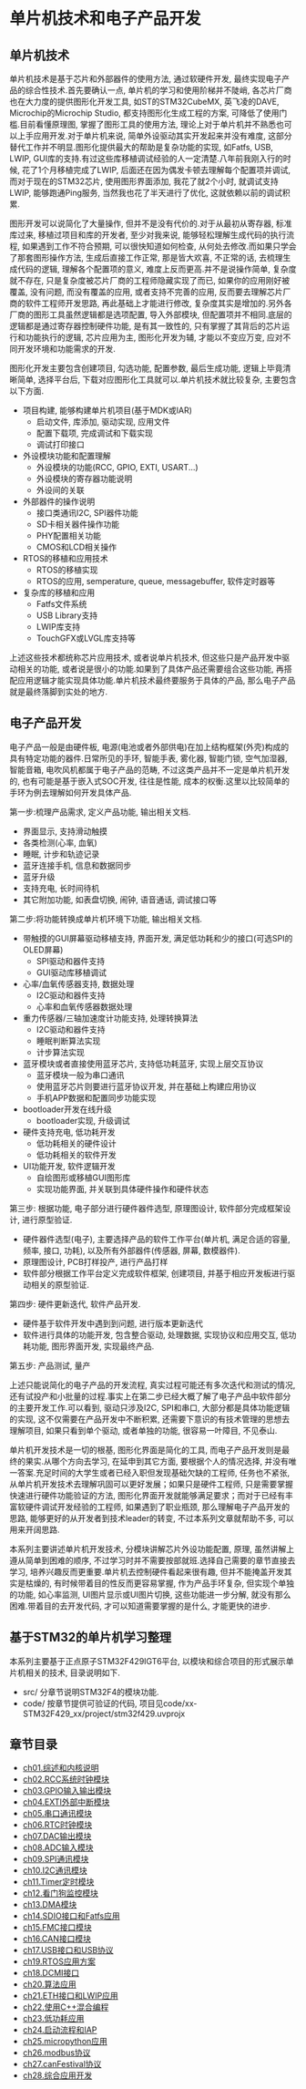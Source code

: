 # 单片机技术和电子产品开发

## 单片机技术

单片机技术是基于芯片和外部器件的使用方法, 通过软硬件开发, 最终实现电子产品的综合性技术.首先要确认一点, 单片机的学习和使用阶梯并不陡峭, 各芯片厂商也在大力度的提供图形化开发工具, 如ST的STM32CubeMX, 英飞凌的DAVE, Microchip的Microchip Studio, 都支持图形化生成工程的方案, 可降低了使用门槛.目前看懂原理图, 掌握了图形工具的使用方法, 理论上对于单片机并不熟悉也可以上手应用开发.对于单片机来说, 简单外设驱动其实开发起来并没有难度, 这部分替代工作并不明显.图形化提供最大的帮助是复杂功能的实现, 如Fatfs, USB, LWIP, GUI库的支持.有过这些库移植调试经验的人一定清楚.八年前我刚入行的时候, 花了1个月移植完成了LWIP, 后面还在因为偶发卡顿去理解每个配置项并调试, 而对于现在的STM32芯片, 使用图形界面添加, 我花了就2个小时, 就调试支持LWIP, 能够跑通Ping服务, 当然我也花了半天进行了优化, 这就依赖以前的调试积累.

图形开发可以说简化了大量操作, 但并不是没有代价的.对于从最初从寄存器, 标准库过来, 移植过项目和库的开发者, 至少对我来说, 能够轻松理解生成代码的执行流程, 如果遇到工作不符合预期, 可以很快知道如何检查, 从何处去修改.而如果只学会了那套图形操作方法, 生成后直接工作正常, 那是皆大欢喜, 不正常的话, 去梳理生成代码的逻辑, 理解各个配置项的意义, 难度上反而更高.并不是说操作简单, 复杂度就不存在, 只是复杂度被芯片厂商的工程师隐藏实现了而已, 如果你的应用刚好被覆盖, 没有问题, 而没有覆盖的应用, 或者支持不完善的应用, 反而要去理解芯片厂商的软件工程师开发思路, 再此基础上才能进行修改, 复杂度其实是增加的.另外各厂商的图形工具虽然逻辑都是选项配置, 导入外部模块, 但配置项并不相同.底层的逻辑都是通过寄存器控制硬件功能, 是有其一致性的, 只有掌握了其背后的芯片运行和功能执行的逻辑, 芯片应用为主, 图形化开发为辅, 才能以不变应万变, 应对不同开发环境和功能需求的开发.

图形化开发主要包含创建项目, 勾选功能, 配置参数, 最后生成功能, 逻辑上毕竟清晰简单, 选择平台后, 下载对应图形化工具就可以.单片机技术就比较复杂, 主要包含以下方面.

- 项目构建, 能够构建单片机项目(基于MDK或IAR)
  - 启动文件, 库添加, 驱动实现, 应用文件
  - 配置下载项, 完成调试和下载实现
  - 调试打印接口
- 外设模块功能和配置理解
  - 外设模块的功能(RCC, GPIO, EXTI, USART...)
  - 外设模块的寄存器功能说明
  - 外设间的关联
- 外部器件的操作说明
  - 接口类通讯I2C, SPI器件功能
  - SD卡相关器件操作功能
  - PHY配置相关功能
  - CMOS和LCD相关操作
- RTOS的移植和应用技术
  - RTOS的移植实现
  - RTOS的应用, semperature, queue, messagebuffer, 软件定时器等
- 复杂库的移植和应用
  - Fatfs文件系统
  - USB Library支持
  - LWIP库支持
  - TouchGFX或LVGL库支持等

上述这些技术都统称芯片应用技术, 或者说单片机技术, 但这些只是产品开发中驱动相关的功能, 或者说是很小的功能.如果到了具体产品还需要组合这些功能, 再搭配应用逻辑才能实现具体功能.单片机技术最终要服务于具体的产品, 那么电子产品就是最终落脚到实处的地方.

## 电子产品开发

电子产品一般是由硬件板, 电源(电池或者外部供电)在加上结构框架(外壳)构成的具有特定功能的器件.日常所见的手环, 智能手表, 雾化器, 智能门锁, 空气加湿器, 智能音箱, 电吹风机都属于电子产品的范畴, 不过这类产品并不一定是单片机开发的, 也有可能是基于嵌入式SOC开发, 往往是性能, 成本的权衡.这里以比较简单的手环为例去理解如何开发具体产品.

第一步:梳理产品需求, 定义产品功能, 输出相关文档.

- 界面显示, 支持滑动触摸
- 各类检测(心率, 血氧)
- 睡眠, 计步和轨迹记录
- 蓝牙连接手机, 信息和数据同步
- 蓝牙升级
- 支持充电, 长时间待机
- 其它附加功能, 如表盘切换, 闹钟, 语音通话, 调试接口等

第二步:将功能转换成单片机环境下功能, 输出相关文档.

- 带触摸的GUI屏幕驱动移植支持, 界面开发, 满足低功耗和少的接口(可选SPI的OLED屏幕)
  - SPI驱动和器件支持
  - GUI驱动库移植调试
- 心率/血氧传感器支持, 数据处理
  - I2C驱动和器件支持
  - 心率和血氧传感器数据处理
- 重力传感器/三轴加速度计功能支持, 处理转换算法
  - I2C驱动和器件支持
  - 睡眠判断算法实现
  - 计步算法实现
- 蓝牙模块或者直接使用蓝牙芯片, 支持低功耗蓝牙, 实现上层交互协议
  - 蓝牙模块一般为串口通讯
  - 使用蓝牙芯片则要进行蓝牙协议开发, 并在基础上构建应用协议
  - 手机APP数据和配置同步功能实现
- bootloader开发在线升级
  - bootloader实现,  升级调试
- 硬件支持充电, 低功耗开发
  - 低功耗相关的硬件设计
  - 低功耗相关的软件开发
- UI功能开发, 软件逻辑开发
  - 自绘图形或移植GUI图形库
  - 实现功能界面, 并关联到具体硬件操作和硬件状态

第三步: 根据功能, 电子部分进行硬件器件选型, 原理图设计, 软件部分完成框架设计, 进行原型验证.

- 硬件器件选型(电子), 主要选择产品的软件工作平台(单片机, 满足合适的容量, 频率, 接口, 功耗), 以及所有外部器件(传感器, 屏幕, 数模器件).
- 原理图设计, PCB打样投产, 进行产品打样
- 软件部分根据工作平台定义完成软件框架, 创建项目, 并基于相应开发板进行驱动相关的原型验证.

第四步: 硬件更新迭代, 软件产品开发.

- 硬件基于软件开发中遇到到问题, 进行版本更新迭代
- 软件进行具体的功能开发, 包含整合驱动, 处理数据, 实现协议和应用交互, 低功耗功能, 图形界面开发, 实现最终产品.

第五步: 产品测试, 量产

上述只能说简化的电子产品的开发流程, 真实过程可能还有多次迭代和测试的情况, 还有试投产和小批量的过程.事实上在第二步已经大概了解了电子产品中软件部分的主要开发工作.可以看到, 驱动只涉及I2C, SPI和串口, 大部分都是具体功能逻辑的实现, 这不仅需要在产品开发中不断积累, 还需要下意识的有技术管理的思想去理解项目, 如果只看到单个驱动, 或者单独的功能, 很容易一叶障目, 不见泰山.

单片机开发技术是一切的根基, 图形化界面是简化的工具, 而电子产品开发则是最终的果实.从哪个方向去学习, 在延申到其它方面, 要根据个人的情况选择, 并没有唯一答案.充足时间的大学生或者已经入职但发现基础欠缺的工程师, 任务也不紧张, 从单片机开发技术去理解巩固可以更好发展；如果只是硬件工程师, 只是需要掌握快速进行硬件功能验证的方法, 图形化界面开发就能够满足要求；而对于已经有丰富软硬件调试开发经验的工程师, 如果遇到了职业瓶颈, 那么理解电子产品开发的思路, 能够更好的从开发者到技术leader的转变, 不过本系列文章就帮助不多, 可以用来开阔思路.

本系列主要讲述单片机开发技术, 分模块讲解芯片外设功能配置, 原理, 虽然讲解上遵从简单到困难的顺序, 不过学习时并不需要按部就班.选择自己需要的章节直接去学习, 培养兴趣反而更重要.单片机去控制硬件看起来很有趣, 但并不能掩盖开发其实是枯燥的, 有时候带着目的性反而更容易掌握, 作为产品手环复杂, 但实现个单独的功能, 如心率监测, UI图片显示或UI图片切换, 这些功能进一步分解, 就没有那么困难.带着目的去开发代码, 才可以知道需要掌握的是什么, 才能更快的进步.

## 基于STM32的单片机学习整理

本系列主要基于正点原子STM32F429IGT6平台, 以模块和综合项目的形式展示单片机相关的技术, 目录说明如下.

- src/ 分章节说明STM32F4的模块功能.
- code/ 按章节提供可验证的代码, 项目见code/xx-STM32F429_xx/project/stm32f429.uvprojx

## 章节目录

- [ch01.综述和内核说明](./src/ch01.overview_and_kernel.md)
- [ch02.RCC系统时钟模块](./src/ch02.rcc_system_clock.md)
- [ch03.GPIO输入输出模块](./src/ch03.gpio_input_output.md)
- [ch04.EXTI外部中断模块](./src/ch04.exti_interrupt.md)
- [ch05.串口通讯模块](./src/ch05.usart_com.md)
- [ch06.RTC时钟模块](./src/ch06.rtc_clock.md)
- [ch07.DAC输出模块](./src/ch07.dac_output.md)
- [ch08.ADC输入模块](./src/ch08.adc_input.md)
- [ch09.SPI通讯模块](./src/ch09.spi_com.md)
- [ch10.I2C通讯模块](./src/ch10.i2c_com.md)
- [ch11.Timer定时模块](./src/ch11.timer_clock.md)
- [ch12.看门狗监控模块](./src/ch12.watchdog_monitor.md)
- [ch13.DMA模块](./src/ch13.dma.md)
- [ch14.SDIO接口和Fatfs应用](./src/ch14.sdio_interface.md)
- [ch15.FMC接口模块](./src/ch15.fmc_interface.md)
- [ch16.CAN接口模块](./src/ch16.can_interface.md)
- [ch17.USB接口和USB协议](./src/ch17.usb_interface_protocol.md)
- [ch19.RTOS应用方案](./src/ch19.rtos_normal.md)
- [ch18.DCMI接口](./src/ch18.dcmi_interface.md)
- [ch20.算法应用](./src/ch20.algorithm.md)
- [ch21.ETH接口和LWIP应用](./src/ch21.eth_lwip.md)
- [ch22.使用C++混合编程](./src/ch22.build_with_c++.md)
- [ch23.低功耗应用](./src/ch23.lower_power_app.md)
- [ch24.启动流程和IAP](./src/ch24.startup_iap.md)
- [ch25.micropython应用](./src/ch25.micropython.md)
- [ch26.modbus协议](./src/ch26.modbus.md)
- [ch27.canFestival协议](./src/ch27.canFestival.md)
- [ch28.综合应用开发](./src/ch28.embed_app.md)
